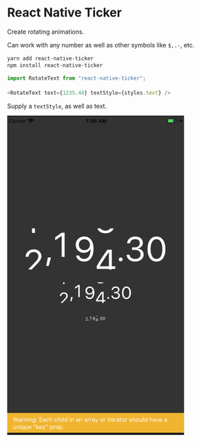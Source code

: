 # React Native Ticker

Create rotating animations.

Can work with any number as well as other symbols like `$,.-`, etc.


```
yarn add react-native-ticker
npm install react-native-ticker
```

```js
import RotateText from "react-native-ticker";

<RotateText text={1235.44} textStyle={styles.text} />
```
Supply a `textStyle`, as well as text.

![](./example.gif)